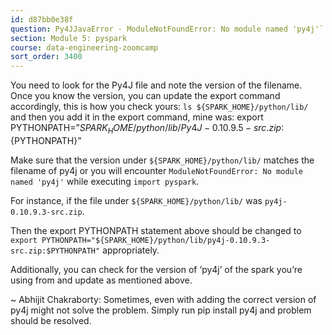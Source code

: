 ```yaml
---
id: d87bb0e38f
question: Py4JJavaError - ModuleNotFoundError: No module named 'py4j'` while executing `import pyspark`
section: Module 5: pyspark
course: data-engineering-zoomcamp
sort_order: 3400
---
```


You need to look for the Py4J file and note the version of the filename. Once you know the version, you can update the export command accordingly, this is how you check yours:
` ls ${SPARK_HOME}/python/lib/ ` and then you add it in the export command, mine was:
export PYTHONPATH=”${SPARK_HOME}/python/lib/Py4J-0.10.9.5-src.zip:${PYTHONPATH}”

Make sure that the version under `${SPARK_HOME}/python/lib/` matches the filename of py4j or you will encounter `ModuleNotFoundError: No module named 'py4j'` while executing `import pyspark`.

For instance, if the file under `${SPARK_HOME}/python/lib/` was `py4j-0.10.9.3-src.zip`.

Then the export PYTHONPATH statement above should be changed to `export PYTHONPATH="${SPARK_HOME}/python/lib/py4j-0.10.9.3-src.zip:$PYTHONPATH"` appropriately.

Additionally, you can check for the version of ‘py4j’ of the spark you’re using from  and update as mentioned above.

~ Abhijit Chakraborty: Sometimes, even with adding the correct version of py4j might not solve the problem. Simply run pip install py4j and problem should be resolved.

